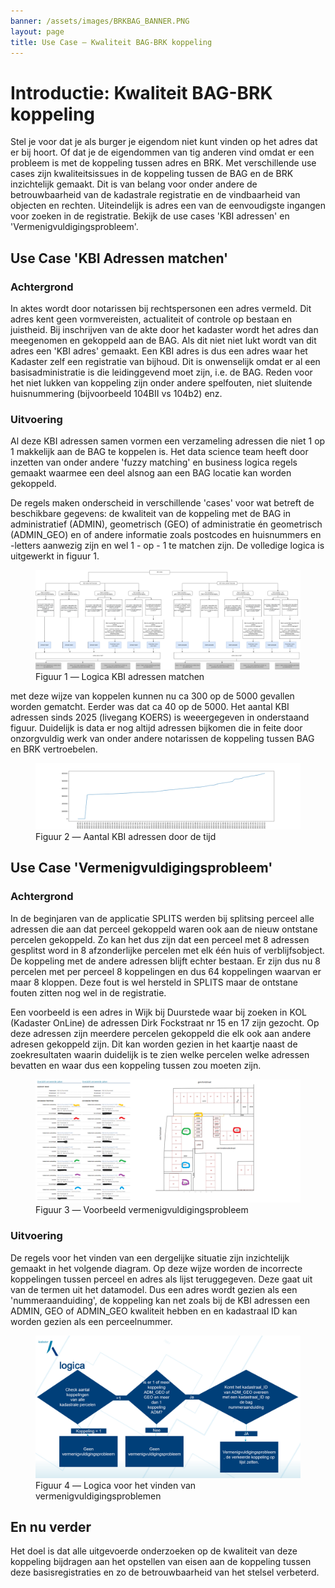 ```yaml
---
banner: /assets/images/BRKBAG_BANNER.PNG
layout: page
title: Use Case ― Kwaliteit BAG-BRK koppeling
---
```

# Introductie: Kwaliteit BAG-BRK koppeling

Stel je voor dat je als burger je eigendom niet kunt vinden op het adres dat er bij hoort. Of dat je de eigendommen van tig anderen vind omdat er een probleem is met de koppeling tussen adres en BRK. Met verschillende use cases zijn kwaliteitsissues in de koppeling tussen de BAG en de BRK inzichtelijk gemaakt. Dit is van belang voor onder andere de betrouwbaarheid van de kadastrale registratie en de vindbaarheid van objecten en rechten. Uiteindelijk is adres een van de eenvoudigste ingangen voor zoeken in de registratie. 
Bekijk de use cases 'KBI adressen' en 'Vermenigvuldigingsprobleem'.

## Use Case 'KBI Adressen matchen'

### Achtergrond
In aktes wordt door notarissen bij rechtspersonen een adres vermeld. Dit adres kent geen vormvereisten, actualiteit of controle op bestaan en juistheid. Bij inschrijven van de akte door het kadaster wordt het adres dan meegenomen en gekoppeld aan de BAG. Als dit niet niet lukt wordt van dit adres een 'KBI adres' gemaakt. Een KBI adres is dus een adres waar het Kadaster zelf een registratie van bijhoud. Dit is onwenselijk omdat er al een basisadministratie is die leidinggevend moet zijn, i.e. de BAG. 
Reden voor het niet lukken van koppeling zijn onder andere spelfouten, niet sluitende huisnummering (bijvoorbeeld 104BII vs 104b2) enz.

### Uitvoering
Al deze KBI adressen samen vormen een verzameling adressen die niet 1 op 1 makkelijk aan de BAG te koppelen is. Het data science team heeft door inzetten van onder andere 'fuzzy matching' en business logica regels gemaakt waarmee een deel alsnog aan een BAG locatie kan worden gekoppeld. 

De regels maken onderscheid in verschillende 'cases' voor wat betreft de beschikbare gegevens: de kwaliteit van de koppeling met de BAG in administratief (ADMIN), geometrisch (GEO) of administratie én geometrisch (ADMIN_GEO) en of andere informatie zoals postcodes en huisnummers en -letters aanwezig zijn en wel 1 - op - 1 te matchen zijn. De volledige logica is uitgewerkt in figuur 1.

<figure id="figuur-1">
  <a href="/assets/images/BRKBAG_KBI_FLOWCHART.png">
    <img src="/assets/images/BRKBAG_KBI_FLOWCHART.png" alt="businesslogica">
  </a>
  <figcaption>
    Figuur 1 ― Logica KBI adressen matchen 
  </figcaption>
</figure>

met deze wijze van koppelen kunnen nu ca 300 op de 5000 gevallen worden gematcht. Eerder was dat ca 40 op de 5000. 
Het aantal KBI adressen sinds 2025 (livegang KOERS) is weeergegeven in onderstaand figuur. Duidelijk is data er nog altijd adressen bijkomen die in feite door onzorgvuldig werk van onder andere notarissen de koppeling tussen BAG en BRK vertroebelen.

<figure id="figuur-2">
  <a href="/assets/images/BRKBAG_AANTAL_KBI_ADRESSEN.png">
    <img src="/assets/images/BRKBAG_AANTAL_KBI_ADRESSEN.png" alt="Aantal adressen">
  </a>
  <figcaption>
    Figuur 2 ― Aantal KBI adressen door de tijd
  </figcaption>
</figure>

## Use Case 'Vermenigvuldigingsprobleem'

### Achtergrond
In de beginjaren van de applicatie SPLITS werden bij splitsing perceel alle adressen die aan dat perceel gekoppeld waren ook aan de nieuw ontstane percelen gekoppeld. Zo kan het dus zijn dat een perceel met 8 adressen gesplitst word in 8 afzonderlijke percelen met elk één huis of verblijfsobject. De koppeling met de andere adressen blijft echter bestaan. Er zijn dus nu 8 percelen met per perceel 8 koppelingen en dus 64 koppelingen waarvan er maar 8 kloppen. Deze fout is wel hersteld in SPLITS maar de ontstane fouten zitten nog wel in de registratie. 

Een voorbeeld is een adres in Wijk bij Duurstede waar bij zoeken in KOL (Kadaster OnLine) de adressen Dirk Fockstraat nr 15 en 17 zijn gezocht. Op deze adressen zijn meerdere percelen gekoppeld die elk ook aan andere adresen gekoppeld zijn. Dit kan worden gezien in het kaartje naast de zoekresultaten waarin duidelijk is te zien welke percelen welke adressen bevatten en waar dus een koppeling tussen zou moeten zijn.

<figure id="figuur-3">
  <a href="/assets/images/BAGBRK_VMV_EXAMPLE_1.png">
    <img src="/assets/images/BAGBRK_VMV_EXAMPLE_1.png" alt="voorbeeld van een vermenigvuldigingsprobleem">
  </a>
  <figcaption>
    Figuur 3 ― Voorbeeld vermenigvuldigingsprobleem
  </figcaption>
</figure>

### Uitvoering

De regels voor het vinden van een dergelijke situatie zijn inzichtelijk gemaakt in het volgende diagram. Op deze wijze worden de incorrecte koppelingen tussen perceel en adres als lijst teruggegeven. Deze gaat uit van de termen uit het datamodel. Dus een adres wordt gezien als een 'nummeraanduiding', de koppeling kan net zoals bij de KBI adressen een ADMIN, GEO of ADMIN_GEO kwaliteit hebben en en kadastraal ID kan worden gezien als een perceelnummer.

<figure id="figuur-4">
  <a href="/assets/images/BRKBAG_VMV_FLOWCHART.PNG">
    <img src="/assets/images/BRKBAG_VMV_FLOWCHART.PNG" alt="logica">
  </a>
  <figcaption>
    Figuur 4 ― Logica voor het vinden van vermenigvuldigingsproblemen
  </figcaption>
</figure>

## En nu verder

Het doel is dat alle uitgevoerde onderzoeken op de kwaliteit van deze koppeling bijdragen aan het opstellen van eisen aan de koppeling tussen deze basisregistraties en zo de betrouwbaarheid van het stelsel verbeterd.
